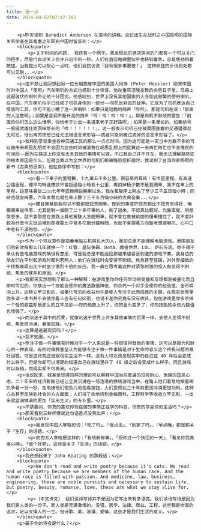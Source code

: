 ```yaml
---
title: 慢一点
date: 2014-04-02T07:47:30Z
---
```


        <p>昨天读到 Benedict Anderson 在清华的讲稿，这位出生在战时之中国昆明的国际关系学者在其耄耋之年回到中国时留意到：</p>
        <blockquote>
            <p>关于时间的问题， 我还有一个例子。我发现北京酒店房间的门都有一个可以关门的把手，尽管门自动关上也许只迟不到一秒。人们在酒店电梯里似乎也特别着急，总是使劲拍着按钮。当我提出可以耐心一点时，他们会抗议说「我有很多事要做！」 这种疯狂的步伐到处都可以见到...</p>
        </blockquote>
        <p>这不禁让我回想起另一位长期旅居中国的美国人何伟 (Peter Hessler) 刚来中国时对中国人「使用」汽车喇叭的方式也感到十分惊讶。他在重庆涪陵支教的头些日子里，马路上此起彼伏的喇叭声让他十分困扰。他感叹到，世界上没有其他国家的人会如此频繁的使用喇叭，在中国，汽车喇叭似乎已经成了司机身体的一部分——司机反射弧的延伸。它成为了司机表达自己情感的工具，你可不能小瞧了这一声喇叭：如果只是短脆的两声「哔哔」，那是司机在说：「前面的人注意啊」；如果是音调不断升高的四声「哔！哔！哔！哔！」，那是司机不耐烦的警告：「前面的你们怎么这么慢啊，快给老子让出一条道来老子正赶路呢」；如果是一条漫长的、如集结号一般威武雄壮而回味悠长的「哔！！！！！！」，这一般表示司机已经被周围壅塞的交通逼得忍无可忍，他出离的愤怒已经无法用语言来形容——或者只能用被过滤掉的语言来形容了。</p>
        <p>我特别享受乘坐各种交通工具的那么一点点时间，因为这可能是一天当中为数不多的可以被用来胡思乱想而不会因为这些时间被浪费在胡思乱想上而就算这一天再忙再忙也不会愧疚的时间段——因为在路途上你没有太多其他的事情可以做。不过我自己并不开车，我无法理解路怒症的根本原因是什么，但就当我以为全世界的司机们都被路怒症折磨时，我读到了台湾作家杨照的新书《古典的思索》，他在自序中写到：</p>
        <blockquote>
            <p>看一下車子的里程數，十九萬五千多公里。很容易的算術：有市區里程、有高速公路里程，總平均時速應該不會超過每小時五十公里，再扣掉極少數不是我開車、我不在車上的里程，這意味著從二○○七年年底換開這輛車以來，我在駕駛座上耗去了至少三千五百個小時；同時也就意味著，六年來我也就在車上聽了三千五百個小時的古典音樂...</p>
            <p>聽音樂幫助我可以不要那麼認真開車。做別的事或許認真都比不認真來得好，唯獨開車這件事，尤其是對一個開了二十多年車的人，倒了過來，不認真比較好。光靠直覺、別想那麼多，就不會那麼在意路上其他駕駛人怎麼開車，就不會在意被前面的慢車擋住了，就不會計較為什麼今天從這裡到那裡要比平常多花兩分鐘時間，也就不會握著方向盤老想摁喇叭、心中口中老有不滿抱怨。</p>
        </blockquote>
        <p>作为一个可以算作是抱着电脑在机房长大的人，我却总是不能理解电脑游戏。周围朋友们的新欢每那么几年就换一个：红警、星际争霸、DotA、魔兽世界、LOL、炉石传说。你不得不承认有些电脑游戏的确很有意思，可是我总是不能适应那越来越紧张刺激的游戏节奏。我身边的朋友们在平时和游戏时都判若两人：他们在游戏时会变得不耐烦、焦急甚至狂躁，对外界细微的干扰都表现出比平时至少激烈十倍的反应。我一直在思考着这种对紧张刺激的投入和变得不耐烦、焦急的联系和原因。</p>
        <p>我那天突然想到了那么一种解释：在游戏里你的任何举动的受益和反馈都是被量化而且即时可见的，你放出一个技能会使你的魔法数值降低，你杀死一个对手会使你的经验值、金币瞬间上升。这种立竿见影的、被量化可见的收益也许是使人专注于此而成瘾的关键。在现实世界里你多读一本书并不会使你看上去有任何区别，也说不准你究竟有没有收获，但在游戏里你多杀掉一个怪的收益却是那么的立竿见影——你的级数上升了，你的金币变多了，你的技能的杀伤力数值也增强了。</p>
        <p>而沉迷于其中的后果，就像沉迷于世界上许多其他事情的后果一样，会使人变得不耐烦、焦急而冷漠，甚至狂躁。</p>
        <p>这算是逃避现实吗？</p>
        <p>我不知道。</p>
        <p>专注于做一件事情有时候对于一个人来说是一件很值得鼓励的事情，这可以是毅力和耐心的一种表现。有的时候我甚至认为能够专注于做一件事情是对于生命的意义这个终极问题的最好回答。可是这终究还是跟现实生活不一样。没有人可以预见现实中的自己在 40 年后会变成什么样子，但是你却可以清楚的知道自己在游戏里升了 40 级之后会变成什么样子。而且游戏可以存档，而现实却不可再来。</p>
        <p>话说回来，我甚至觉得同样的理论可以解释中国当前普遍的没有耐心、急躁的国民心态。二十年来的经济膨胀已经让全民沉浸在一场浩荡的挣钱游戏当中。在路上他们着急地按着喇叭争着一分一秒，在电梯他们使劲儿地拍着按钮，人们变得比二十年前更加冷漠更加功利。这种心态甚至反映到社会的方方面面：人们拼了命地挤到金融商科、工程科学等收效立竿见影、一出来就盆满钵满的更加「实用主义」的专业里。</p>
        <p>不禁要问，你真的喜欢你现在做的事情正在学的科目，你真的享受你的生活吗？</p>
        <p>那天看到三鲜师傅说这句话差点没笑出声：</p>
        <blockquote>
            <p>我发现中国人寒暄的词：「吃了吗」、「慢点走」、「到家了吗」，「早点睡」都是都关于「生存」的话题。</p>
            <p>而西方人寒暄是这样的：「有啥新鲜事」、「祝你过一个快活的一天」、「看见你我真高兴啊」、「做个好梦」，这些是关于「生活」的话题。</p>
        </blockquote>
        <p>我还想起来了 John Keating 的那段话：</p>
        <blockquote>
            <p>We don't read and write poetry because it's cute. We read and write poetry because we are members of the human race. And the human race is filled with passion. And medicine, law, business, engineering, these are noble pursuits and necessary to sustain life. But poetry, beauty, romance, love, these are what we stay alive for.</p>
            <p>（中文译文） 我们读诗写诗并不是因为它写出来有多漂亮。我们读诗写诗是因为我们是人类的一分子。而人类是充满激情的。没错，医学、法律、商业、工程，这些都是崇高的追求，足以支撑人的一生。但诗歌、美、浪漫、爱情，这些才是我们生活的意义。</p>
        </blockquote>
        <p>属于你的诗会是什么？</p>
